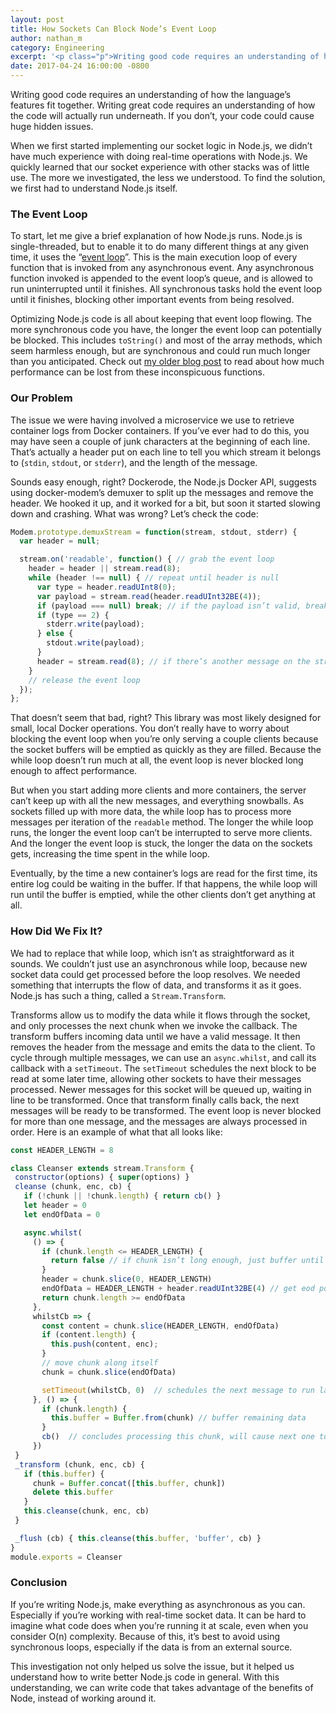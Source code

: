```yaml
---
layout: post
title: How Sockets Can Block Node’s Event Loop
author: nathan_m
category: Engineering
excerpt: '<p class="p">Writing good code requires an understanding of how the language’s features fit together. Writing great code requires an understanding of how the code will actually run underneath. If you don’t, your code could cause huge hidden issues.</p><p class="p">When we first started implementing our socket logic in Node.js, we didn’t have much experience with doing real-time operations with Node.js. We quickly learned that our socket experience with other stacks was of little use. The more we investigated, the less we understood. To find the solution, we first had to understand Node.js itself.</p>'
date: 2017-04-24 16:00:00 -0800
---
```


Writing good code requires an understanding of how the language’s features fit together. Writing great code requires an understanding of how the code will actually run underneath. If you don’t, your code could cause huge hidden issues.

When we first started implementing our socket logic in Node.js, we didn’t have much experience with doing real-time operations with Node.js. We quickly learned that our socket experience with other stacks was of little use. The more we investigated, the less we understood. To find the solution, we first had to understand Node.js itself.

### The Event Loop

To start, let me give a brief explanation of how Node.js runs. Node.js is single-threaded, but to enable it to do many different things at any given time, it uses the “[event loop](https://nodejs.org/en/docs/guides/event-loop-timers-and-nexttick/)”. This is the main execution loop of every function that is invoked from any asynchronous event. Any asynchronous function invoked is appended to the event loop’s queue, and is allowed to run uninterrupted until it finishes. All synchronous tasks hold the event loop until it finishes, blocking other important events from being resolved.

Optimizing Node.js code is all about keeping that event loop flowing. The more synchronous code you have, the longer the event loop can potentially be blocked. This includes `toString()` and most of the array methods, which seem harmless enough, but are synchronous and could run much longer than you anticipated. Check out [my older blog post](stringify-the-silent-killer) to read about how much performance can be lost from these inconspicuous functions.

### Our Problem

The issue we were having involved a microservice we use to retrieve container logs from Docker containers. If you’ve ever had to do this, you may have seen a couple of junk characters at the beginning of each line. That’s actually a header put on each line to tell you which stream it belongs to (`stdin`, `stdout`, or `stderr`), and the length of the message.

Sounds easy enough, right? Dockerode, the Node.js Docker API, suggests using docker-modem’s demuxer to split up the messages and remove the header. We hooked it up, and it worked for a bit, but soon it started slowing down and crashing. What was wrong? Let’s check the code:

```js
Modem.prototype.demuxStream = function(stream, stdout, stderr) {
  var header = null;

  stream.on('readable', function() { // grab the event loop
    header = header || stream.read(8);
    while (header !== null) { // repeat until header is null
      var type = header.readUInt8(0);
      var payload = stream.read(header.readUInt32BE(4));
      if (payload === null) break; // if the payload isn’t valid, break the loop
      if (type == 2) {
        stderr.write(payload);
      } else {
        stdout.write(payload);
      }
      header = stream.read(8); // if there’s another message on the stream, load it into header
    }
    // release the event loop
  });
};
```

That doesn’t seem that bad, right? This library was most likely designed for small, local Docker operations. You don’t really have to worry about blocking the event loop when you’re only serving a couple clients because the socket buffers will be emptied as quickly as they are filled. Because the while loop doesn’t run much at all, the event loop is never blocked long enough to affect performance.

But when you start adding more clients and more containers, the server can’t keep up with all the new messages, and everything snowballs. As sockets filled up with more data, the while loop has to process more messages per iteration of the `readable` method. The longer the while loop runs, the longer the event loop can’t be interrupted to serve more clients. And the longer the event loop is stuck, the longer the data on the sockets gets, increasing the time spent in the while loop.

Eventually, by the time a new container’s logs are read for the first time, its entire log could be waiting in the buffer. If that happens, the while loop will run until the buffer is emptied, while the other clients don’t get anything at all.

### How Did We Fix It?

We had to replace that while loop, which isn’t as straightforward as it sounds. We couldn’t just use an asynchronous while loop, because new socket data could get processed before the loop resolves. We needed something that interrupts the flow of data, and transforms it as it goes. Node.js has such a thing, called a `Stream.Transform`.

Transforms allow us to modify the data while it flows through the socket, and only processes the next chunk when we invoke the callback. The transform buffers incoming data until we have a valid message. It then removes the header from the message and emits the data to the client. To cycle through multiple messages, we can use an `async.whilst`, and call its callback with a `setTimeout`. The `setTimeout` schedules the next block to be read at some later time, allowing other sockets to have their messages processed. Newer messages for this socket will be queued up, waiting in line to be transformed. Once that transform finally calls back, the next messages will be ready to be transformed. The event loop is never blocked for more than one message, and the messages are always processed in order. Here is an example of what that all looks like:

```js
const HEADER_LENGTH = 8

class Cleanser extends stream.Transform {
 constructor(options) { super(options) }
 cleanse (chunk, enc, cb) {
   if (!chunk || !chunk.length) { return cb() }
   let header = 0
   let endOfData = 0

   async.whilst(
     () => {
       if (chunk.length <= HEADER_LENGTH) {
         return false // if chunk isn’t long enough, just buffer until next run
       }
       header = chunk.slice(0, HEADER_LENGTH)
       endOfData = HEADER_LENGTH + header.readUInt32BE(4) // get eod position
       return chunk.length >= endOfData
     },
     whilstCb => {
       const content = chunk.slice(HEADER_LENGTH, endOfData)
       if (content.length) {
         this.push(content, enc);
       }
       // move chunk along itself
       chunk = chunk.slice(endOfData)

       setTimeout(whilstCb, 0)  // schedules the next message to run later
     }, () => {
       if (chunk.length) {
         this.buffer = Buffer.from(chunk) // buffer remaining data
       }
       cb()  // concludes processing this chunk, will cause next one to run
     })
 }
 _transform (chunk, enc, cb) {
   if (this.buffer) {
     chunk = Buffer.concat([this.buffer, chunk])
     delete this.buffer
   }
   this.cleanse(chunk, enc, cb)
 }

 _flush (cb) { this.cleanse(this.buffer, 'buffer', cb) }
}
module.exports = Cleanser
```

### Conclusion

If you’re writing Node.js, make everything as asynchronous as you can. Especially if you’re working with real-time socket data. It can be hard to imagine what code does when you’re running it at scale, even when you consider O(n) complexity. Because of this, it’s best to avoid using synchronous loops, especially if the data is from an external source.

This investigation not only helped us solve the issue, but it helped us understand how to write better Node.js code in general. With this understanding, we can write code that takes advantage of the benefits of Node, instead of working around it.
